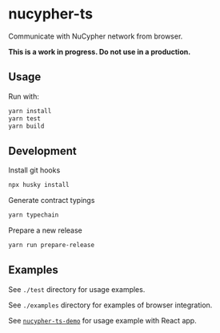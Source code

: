# nucypher-ts

Communicate with NuCypher network from browser.

**This is a work in progress. Do not use in a production.**

## Usage

Run with:

```bash
yarn install
yarn test
yarn build
```

## Development

Install git hooks

```bash
npx husky install
```

Generate contract typings

```bash
yarn typechain
```

Prepare a new release

```bash
yarn run prepare-release
```

## Examples

See `./test` directory for usage examples.

See `./examples` directory for examples of browser integration.

See [`nucypher-ts-demo`](https://github.com/nucypher/nucypher-ts-demo) for usage example with React app.
